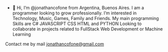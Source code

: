 - 👋 Hi, I’m @jonathancofone from Argentina, Buenos Aires. I am a programmer looking to grow professionally.
I’m interested in Technology, Music, Games, Family and Friends. My main programming Skills are C# JAVASCRIPT CSS HTML and PYTHON
Looking to collaborate in projects related to FullStack Web Development or Machine Learning

Contact me by mail jonathancofone@gmail.com

